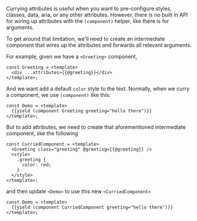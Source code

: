 Currying attributes is useful when you want to pre-configure styles, classes, data, aria, or any other attributes. However, there is no built in API for wiring up attributes with the `(component)` helper, like there is for arguments.

To get around that limitation, we'll need to create an intermediate component that wires up the attributes and forwards all relevant arguments.

For example, given we have a `<Greeting>` component,
```gjs
const Greeting = <template>
  <div ...attributes>{{@greeting}}</div>
</template>;
```

And we want add a default `color` style to the text.
Normally, when we curry a component, we use `(component)` like this:

```gjs
const Demo = <template>
  {{yield (component Greeting greeting="hello there")}}
</template>;
```

But to add attributes, we need to create that aforementioned intermediate component, like the following
```gjs
const CurriedComponent = <template>
  <Greeting class="greeting" @greeting={{@greeting}} />
  <style>
    .greeting {
      color: red;
    }
  </style>
</template>;
```
and then update `<Demo>` to use this new `<CurriedComponent>`
```gjs
const Demo = <template>
  {{yield (component CurriedComponent greeting="hello there")}}
</template>;
```

